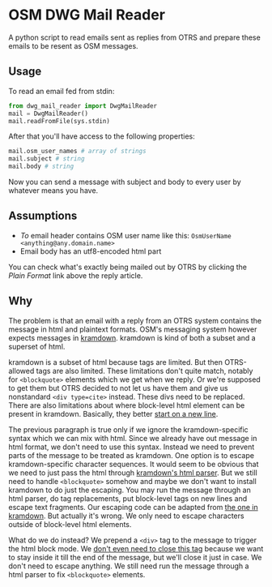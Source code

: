 # OSM DWG Mail Reader

A python script to read emails sent as replies from OTRS and prepare these emails to be resent as OSM messages.

## Usage

To read an email fed from stdin:

```python
from dwg_mail_reader import DwgMailReader
mail = DwgMailReader()
mail.readFromFile(sys.stdin)
```

After that you'll have access to the following properties:

```python
mail.osm_user_names # array of strings
mail.subject # string
mail.body # string
```

Now you can send a message with subject and body to every user by whatever means you have.

## Assumptions

- *To* email header contains OSM user name like this: `OsmUserName <anything@any.domain.name>`
- Email body has an utf8-encoded html part

You can check what's exactly being mailed out by OTRS by clicking the *Plain Format* link above the reply article.

## Why

The problem is that an email with a reply from an OTRS system contains the message in html and plaintext formats. OSM's messaging system however expects messages in [kramdown](https://kramdown.gettalong.org/). kramdown is kind of both a subset and a superset of html.

kramdown is a subset of html because tags are limited. But then OTRS-allowed tags are also limited. These limitations don't quite match, notably for `<blockquote>` elements which we get when we reply. Or we're supposed to get them but OTRS decided to not let us have them and give us nonstandard `<div type=cite>` instead. These divs need to be replaced. There are also limitations about where block-level html element can be present in kramdown. Basically, they better [start on a new line](https://kramdown.gettalong.org/syntax.html#html-blocks).

The previous paragraph is true only if we ignore the kramdown-specific syntax which we can mix with html. Since we already have out message in html format, we don't need to use this syntax. Instead we need to prevent parts of the message to be treated as kramdown. One option is to escape kramdown-specific character sequences. It would seem to be obvious that we need to just pass the html through [kramdown's html parser](https://kramdown.gettalong.org/parser/html.html). But we still need to handle `<blockquote>` somehow and maybe we don't want to install kramdown to do just the escaping. You may run the message through an html parser, do tag replacements, put block-level tags on new lines and escape text fragments. Our escaping code can be adapted from [the one in kramdown](https://github.com/gettalong/kramdown/blob/0b0a9e072f9a76e59fe2bbafdf343118fb27c3fa/lib/kramdown/converter/kramdown.rb#L74). But actually it's wrong. We only need to escape characters outside of block-level html elements.

What do we do instead? We prepend a `<div>` tag to the message to trigger the html block mode. We [don't even need to close this tag](https://kramdown.gettalong.org/syntax.html#html-blocks) because we want to stay inside it till the end of the message, but we'll close it just in case. We don't need to escape anything. We still need run the message through a html parser to fix `<blockquote>` elements.
